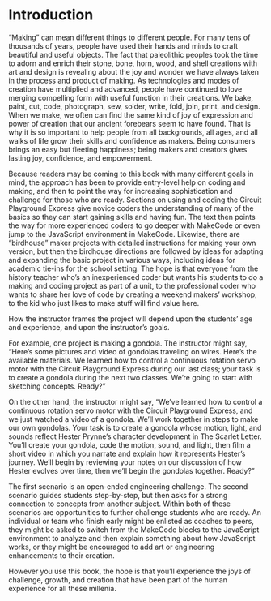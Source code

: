 # Introduction

“Making” can mean different things to different people. For many tens of thousands of years, people have used their hands and minds to craft beautiful and useful objects. The fact that paleolithic peoples took the time to adorn and enrich their stone, bone, horn, wood, and shell creations with art and design is revealing about the joy and wonder we have always taken in the process and product of making. As technologies and modes of creation have multiplied and advanced, people have continued to love merging compelling form with useful function in their creations. We bake, paint, cut, code, photograph, sew, solder, write, fold, join, print, and design. When we make, we often can find the same kind of joy of expression and power of creation that our ancient forebears seem to have found. That is why it is so important to help people from all backgrounds, all ages, and all walks of life grow their skills and confidence as makers. Being consumers brings an easy but fleeting happiness; being makers and creators gives lasting joy, confidence, and empowerment. 

Because readers may be coming to this book with many different goals in mind, the approach has been to provide entry-level help on coding and making, and then to point the way for increasing sophistication and challenge for those who are ready. Sections on using and coding the Circuit Playground Express give novice coders the understanding of many of the basics so they can start gaining skills and having fun. The text then points the way for more experienced coders to go deeper with MakeCode or even jump to the JavaScript environment in MakeCode. Likewise, there are “birdhouse” maker projects with detailed instructions for making your own version, but then the birdhouse directions are followed by ideas for adapting and expanding the basic project in various ways, including ideas for academic tie-ins for the school setting. The hope is that everyone from the history teacher who’s an inexperienced coder but wants his students to do a making and coding project as part of a unit, to the professional coder who wants to share her love of code by creating a weekend makers’ workshop, to the kid who just likes to make stuff will find value here. 

How the instructor frames the project will depend upon the students’ age and experience, and upon the instructor’s goals. 

For example, one project is making a gondola. The instructor might say, “Here’s some pictures and video of gondolas traveling on wires. Here’s the available materials. We learned how to control a continuous rotation servo motor with the Circuit Playground Express during our last class; your task is to create a gondola during the next two classes. We’re going to start with sketching concepts. Ready?” 

On the other hand, the instructor might say, “We’ve learned how to control a continuous rotation servo motor with the Circuit Playground Express, and we just watched a video of a gondola. We’ll work together in steps to make our own gondolas. Your task is to create a gondola whose motion, light, and sounds reflect Hester Prynne’s character development in The Scarlet Letter. You’ll create your gondola, code the motion, sound, and light, then film a short video in which you narrate and explain how it represents Hester’s journey. We’ll begin by reviewing your notes on our discussion of how Hester evolves over time, then we’ll begin the gondolas together. Ready?” 

The first scenario is an open-ended engineering challenge. The second scenario guides students step-by-step, but then asks for a strong connection to concepts from another subject. Within both of these scenarios are opportunities to further challenge students who are ready. An individual or team who finish early might be enlisted as coaches to peers, they might be asked to switch from the MakeCode blocks to the JavaScript environment to analyze and then explain something about how JavaScript works, or they might be encouraged to add art or engineering enhancements to their creation. 

However you use this book, the hope is that you’ll experience the joys of challenge, growth, and creation that have been part of the human experience for all these millenia.

